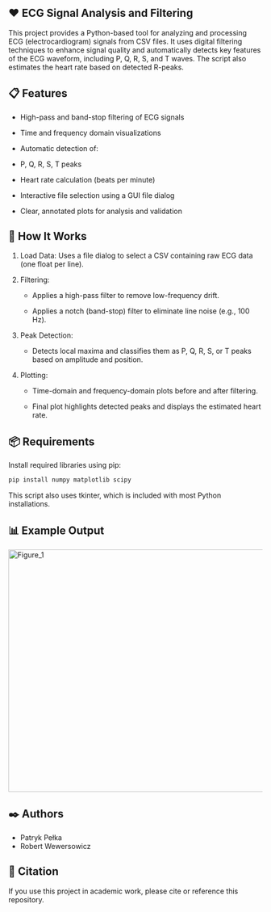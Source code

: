 ## ❤️ ECG Signal Analysis and Filtering

This project provides a Python-based tool for analyzing and processing ECG (electrocardiogram) signals from CSV files. It uses digital filtering techniques to enhance signal quality and automatically detects key features of the ECG waveform, including P, Q, R, S, and T waves. The script also estimates the heart rate based on detected R-peaks.

## 📋 Features

- High-pass and band-stop filtering of ECG signals

- Time and frequency domain visualizations

- Automatic detection of:

- P, Q, R, S, T peaks

- Heart rate calculation (beats per minute)

- Interactive file selection using a GUI file dialog

- Clear, annotated plots for analysis and validation

## 🧠 How It Works

1. Load Data: Uses a file dialog to select a CSV containing raw ECG data (one float per line).

2. Filtering:

    - Applies a high-pass filter to remove low-frequency drift.

    - Applies a notch (band-stop) filter to eliminate line noise (e.g., 100 Hz).

3. Peak Detection:

    - Detects local maxima and classifies them as P, Q, R, S, or T peaks based on amplitude and position.

4. Plotting:

    - Time-domain and frequency-domain plots before and after filtering.

    - Final plot highlights detected peaks and displays the estimated heart rate.


## 📦 Requirements
Install required libraries using pip:

```bash
pip install numpy matplotlib scipy
```
This script also uses tkinter, which is included with most Python installations.

## 📊 Example Output

<img width="1429" height="480" alt="Figure_1" src="https://github.com/user-attachments/assets/0bed75d9-05a3-4b6e-a1e2-409089bae8d9" />

## ✒️ Authors
- Patryk Pełka
- Robert Wewersowicz


## 🧠 Citation

If you use this project in academic work, please cite or reference this repository.
